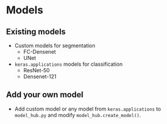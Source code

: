 # Models

## Existing models

* Custom models for segmentation
    * FC-Densenet
    * UNet
* `keras.applications` models for classification
    * ResNet-50
    * Densenet-121


## Add your own model

* Add custom model or any model from `keras.applications` to `model_hub.py` and modify `model_hub.create_model()`.